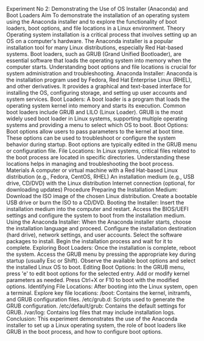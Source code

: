 Experiment No 2: Demonstrating the Use of OS Installer (Anaconda) and Boot Loaders
Aim
To demonstrate the installation of an operating system using the Anaconda installer and to explore the functionality of boot loaders, boot options, and file locations in a Linux environment.
Theory
Operating system installation is a critical process that involves setting up an OS on a computer's hardware. The Anaconda installer is a popular installation tool for many Linux distributions, especially Red Hat-based systems. Boot loaders, such as GRUB (Grand Unified Bootloader), are essential software that loads the operating system into memory when the computer starts. Understanding boot options and file locations is crucial for system administration and troubleshooting.
Anaconda Installer:
Anaconda is the installation program used by Fedora, Red Hat Enterprise Linux (RHEL), and other derivatives. It provides a graphical and text-based interface for installing the OS, configuring storage, and setting up user accounts and system services.
Boot Loaders:
A boot loader is a program that loads the operating system kernel into memory and starts its execution. Common boot loaders include GRUB and LILO (Linux Loader).
GRUB is the most widely used boot loader in Linux systems, supporting multiple operating systems and providing a menu to select which OS to boot.
Boot Options:
Boot options allow users to pass parameters to the kernel at boot time. These options can be used to troubleshoot or configure the system behavior during startup.
Boot options are typically edited in the GRUB menu or configuration file.
File Locations:
In Linux systems, critical files related to the boot process are located in specific directories. Understanding these locations helps in managing and troubleshooting the boot process.
Materials
A computer or virtual machine with a Red Hat-based Linux distribution (e.g., Fedora, CentOS, RHEL)
An installation medium (e.g., USB drive, CD/DVD) with the Linux distribution
Internet connection (optional, for downloading updates)
Procedure
Preparing the Installation Medium:
Download the ISO image of the chosen Linux distribution.
Create a bootable USB drive or burn the ISO to a CD/DVD.
Booting the Installer:
Insert the installation medium into the computer and restart.
Access the BIOS/UEFI settings and configure the system to boot from the installation medium.
Using the Anaconda Installer:
When the Anaconda installer starts, choose the installation language and proceed.
Configure the installation destination (hard drive), network settings, and user accounts.
Select the software packages to install.
Begin the installation process and wait for it to complete.
Exploring Boot Loaders:
Once the installation is complete, reboot the system.
Access the GRUB menu by pressing the appropriate key during startup (usually Esc or Shift).
Observe the available boot options and select the installed Linux OS to boot.
Editing Boot Options:
In the GRUB menu, press 'e' to edit boot options for the selected entry.
Add or modify kernel parameters as needed.
Press Ctrl+X or F10 to boot with the modified options.
Identifying File Locations:
After booting into the Linux system, open a terminal.
Explore key file locations:
/boot: Contains the kernel, initramfs, and GRUB configuration files.
/etc/grub.d: Scripts used to generate the GRUB configuration.
/etc/default/grub: Contains the default settings for GRUB.
/var/log: Contains log files that may include installation logs.
Conclusion:
This experiment demonstrates the use of the Anaconda installer to set up a Linux operating system, the role of boot loaders like GRUB in the boot process, and how to configure boot options. 
